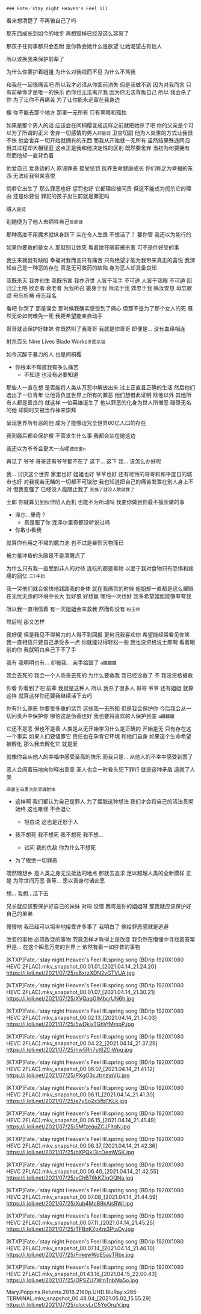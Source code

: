 ```warning
### Fate／stay night Heaven's Feel III
```

看来想清楚了 不再骗自己了吗

那东西成长到如今的地步 再想毁掉已经没这么容易了

那孩子任何事都只会忍耐
是你教会她什么是欲望 让她渴望占有他人

所以该换我来保护前辈了

为什么你要护着姐姐
为什么对我视而不见
为什么不骂我

和我在一起很痛苦吧
所以我才必须从你面前消失
但是我做不到
因为对我而言 只有前辈你才是唯一的快乐
而你也无法离开我
因为你无法背叛自己
所以 我会杀了你
为了让你不再痛苦
为了让你能永远留在我身边

樱 你不能去那个地方
那里一无所有
只有黑暗和孤独

如果是那个男人的话
应该会在间桐樱变成这样之前就把她杀了吧
你的父亲是个可以为了所谓的正义
舍弃一切感情的男人`好匪徒`
卫宫切嗣 他为人处世的方式让我很不快
他会舍弃一切开始就拥有的东西
而我从开始就一无所有
虽然结果殊途同归 但其过程却大相径庭
这点正是我和他决定性的区别
既然要舍弃 当初为何要拥有
然而他却一直背负着

他爱自己 爱身边的人
原谅罪恶 接受惩罚 抚养生命健康成长
你们称之为幸福的东西
无法给我带来喜悦

倘若它出生了
那么罪恶也好 惩罚也好 它都理应被问责
但这不能成为扼杀它的理由
还是你要说 罪犯的孩子出生前就是罪犯吗

贼人`匪徒`

别随便为了他人去牺牲自己`反匪徒`

那种高度不用魔术就纵身跃下 实在令人生畏
不想活了？
要你管 我还以为能行的

如果你要救的是女人 那就别让她死
看着她在眼前被杀害 可不是件好受的事

我生来就就有缺陷
幸福对我而言只有痛苦
只有绝望才能为我带来真正的喜悦
我深知自己是一种恶的存在
真是无可救药的缺陷
身为恶人却具备良知

我既杀灭 我亦创生
我既伤害 我亦济世
人皆于我手 不可逃
人皆于我眼 不可遁
回归尘土吧
败走者 衰老者 为我所召
委身于我 师法于我 效忠于我
赐汝安息
毋忘歌颂 毋忘祈祷
毋忘我名

看吧
你哭了
那是误会
那时候我确实感受到了痛心
但那不是为了那个女人的死
既然无论如何难免一死
我更希望能亲自动手

哥哥就该保护好妹妹
你既然叫了我哥哥
我就是你哥哥
即便是…
没有血缘相连

射杀百头
Nine Lives Blade Works`多图杀猫`

如今沉醉于暴力的人 也是间桐樱

- 你根本不知道我有多么痛苦
  - 不知道 也没有必要知道

那些人一直在想
是否能将人类从万恶中解放出来
过上正直且正确的生活
然后他们选出了一位青年
让他背负这世界上所有的罪恶
他们想借此证明
除他以外 其他所有人都是善良的
就这样
一位英雄诞生了
他以罪恶的化身为世人所憎恶
碌碌无名的他 却同时又被当作神来崇拜

呈现世界所有恶的他
成为了能够诅咒全世界60亿人口的存在

我到最后都会保护樱
不管发生什么事 我都会站在她这边

我还以为爷爷会更大一点呢`德田重n`

再见了 爷爷
哥哥还有爷爷都不在了
这下…
这下
我…
该怎么办好呢

我…
讨厌这个世界
家里也好
姐姐也好
爷爷也好
还有可怜的哥哥和和平度日的城市也好
对我视若无睹的一切都不可饶恕
我也知道把自己的痛苦发泄在别人身上不对
但我变强了
已经没人能阻止我了
`变强了就没人敢就我了`

士郎
你就算见到伙伴陷入危机 也能不为所动吗
我要你做到你最不擅长做的事

- 泽尔…里奇？
  - 真是服了你 连泽尔里奇都没听说过吗
- 你敢小看我

就算你有用之不竭的魔力池
也不过是暴殄天物而已

被力量冲昏的头脑是不是清醒点了

为什么只有我一直受到非人的对待
连吃的都是毒物
以至于我对食物只有恐惧和疼痛的回忆
`三l牛奶`

我一哭他们就会愉快地践踏我的身体
就在我痛苦的时候 姐姐却一直都是这么耀眼
在无忧无虑的环境中长大
我好恨 好想赢
哪怕一次也好 我多希望姐姐能够夸夸我

所以我一直相信着
有一天姐姐会来救我
然而你没有
`盼王师`

然后呢
那又怎样

我好傻
但是我见不得努力的人得不到回报
更何况我喜欢你 希望能经常看见你笑
我一直相信只要自己承受多一点
你就能过得轻松一些
我也没资格说士郎啊
看着眼前的你
我就明白自己下不了手

我有
我明明也有…
却被我…
亲手给毁了
`a龖龖龖`

我会去死的
我会一个人乖乖去死的
为什么要救我
我已经没救了
不 我没资格被救

你看
你看到了吧 前辈
我就是这种人
所以
我杀了很多人
哥哥 爷爷
还有姐姐
就算这样
就算这样你还要我继续活下去吗

你有什么罪恶
你要受多重的惩罚
这些我一无所知
但是我会保护你
今后我会从一切问责声中保护你
哪怕这是伪善也好
我也要将喜欢的人保护到底
`a龖龖龖`

它还不是恶
但也不是善
人类是从无开始学习什么是正确的
开始是无
只有存在这一个事实
如果人们要怪罪它
责任也在孕育它环境 和他们自身
如果这个生命希望被孵化
那么我去孵化它 就是爱

就像你会从他人的幸福中感受至高的快乐
而我只是…
从他人的不幸中感受到罢了

恶人会闹着玩地向你释出善意
圣人也会一时昏头犯下罪行
就是这种矛盾 造就了人类

`麻婆王马勇次郎灵魂附体`

- 这样啊
我们都认为自己是罪人
为了摆脱这种想法
我们才会将自己的活法贯彻始终
这也难怪
不会退让
  - 坦白说 这也是迁怒于人

- 我不想死
我不想死
我不想死
我不想…
  - 试问 我的仇敌
你为什么不想死
- 为了根绝一切罪恶

既然理想乡
是人类之身无法抵达的地点
那就去追求
足以超越人类的全新模样
正是 为除世间万恶
吾等…
愿以吾身付诸此愿

想…
我想…活下去

兄长就应该要保护好自己的妹妹 对吗
没错
我可是你的姐姐呀
那我就应该保护好自己的弟弟

慢慢地
我已经可以坦率地接受许多事了
我明白了 输给罪恶感就是逃避

改变的事物
必须改变的事物
究竟怎样才称得上是改变
我仍然在懵懂中寻找着答案
但是…
在这个瞬息万变的世界上
依然有着一如往昔的事物

[KTXP]Fate／stay night Heaven's Feel III.spring song (BDrip 1920X1080 HEVC 2FLAC).mkv_snapshot_00.01.01_[2021.04.14_21.24.20]
https://i.loli.net/2021/07/25/eBxrzXDN2vGTVUA.jpg

[KTXP]Fate／stay night Heaven's Feel III.spring song (BDrip 1920X1080 HEVC 2FLAC).mkv_snapshot_00.01.07_[2021.04.14_21.30.21]
https://i.loli.net/2021/07/25/XVQaqGIMbcrUN6h.jpg

[KTXP]Fate／stay night Heaven's Feel III.spring song (BDrip 1920X1080 HEVC 2FLAC).mkv_snapshot_00.02.13_[2021.04.14_21.34.03]
https://i.loli.net/2021/07/25/5wDkixTGhVfMmpP.jpg

[KTXP]Fate／stay night Heaven's Feel III.spring song (BDrip 1920X1080 HEVC 2FLAC).mkv_snapshot_00.04.22_[2021.04.14_21.37.29]
https://i.loli.net/2021/07/25/hw5Rn7yt6ZCiWpq.jpg

[KTXP]Fate／stay night Heaven's Feel III.spring song (BDrip 1920X1080 HEVC 2FLAC).mkv_snapshot_00.06.07_[2021.04.14_21.41.12]
https://i.loli.net/2021/07/25/PXgO3cJtrnzjqVU.jpg

[KTXP]Fate／stay night Heaven's Feel III.spring song (BDrip 1920X1080 HEVC 2FLAC).mkv_snapshot_00.06.11_[2021.04.14_21.41.30]
https://i.loli.net/2021/07/25/e7ySo2x5fbl1KLk.jpg

[KTXP]Fate／stay night Heaven's Feel III.spring song (BDrip 1920X1080 HEVC 2FLAC).mkv_snapshot_00.06.15_[2021.04.14_21.41.49]
https://i.loli.net/2021/07/25/5MfzequZCJFltgN.jpg

[KTXP]Fate／stay night Heaven's Feel III.spring song (BDrip 1920X1080 HEVC 2FLAC).mkv_snapshot_00.06.37_[2021.04.14_21.42.36]
https://i.loli.net/2021/07/25/bXPQkI3icOemWSK.jpg

[KTXP]Fate／stay night Heaven's Feel III.spring song (BDrip 1920X1080 HEVC 2FLAC).mkv_snapshot_00.06.40_[2021.04.14_21.42.55]
https://i.loli.net/2021/07/25/vChB78kKZigOQNa.jpg

[KTXP]Fate／stay night Heaven's Feel III.spring song (BDrip 1920X1080 HEVC 2FLAC).mkv_snapshot_00.07.08_[2021.04.14_21.44.59]
https://i.loli.net/2021/07/25/Xub4MoB9kAisRWl.jpg

[KTXP]Fate／stay night Heaven's Feel III.spring song (BDrip 1920X1080 HEVC 2FLAC).mkv_snapshot_00.07.11_[2021.04.14_21.45.25]
https://i.loli.net/2021/07/25/TFBnKZp4m3PtaOy.jpg

[KTXP]Fate／stay night Heaven's Feel III.spring song (BDrip 1920X1080 HEVC 2FLAC).mkv_snapshot_00.07.14_[2021.04.14_21.46.10]
https://i.loli.net/2021/07/25/FnkewWqE5ayTRbx.jpg

[KTXP]Fate／stay night Heaven's Feel III.spring song (BDrip 1920X1080 HEVC 2FLAC).mkv_snapshot_01.43.16_[2021.04.15_22.00.43]
https://i.loli.net/2021/07/25/OPSZU7WmTnbMa5o.jpg

Mary.Poppins.Returns.2018.2160p.UHD.BluRay.x265-TERMiNAL.mkv_snapshot_00.48.04_[2021.05.02_15.55.29]
https://i.loli.net/2021/07/25/olucyLrC5YeOnzV.jpg

